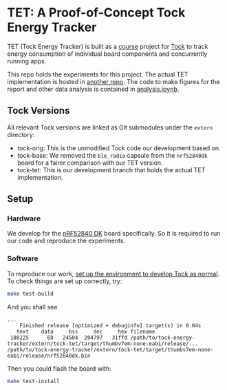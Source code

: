 # TET: A Proof-of-Concept Tock Energy Tracker
TET (Tock Energy Tracker) is built as a [course](https://patpannuto.com/classes/2021/spring/cse291/) project for [Tock](https://www.tockos.org/) to track energy consumption of individual board components and concurrently running apps.

This repo holds the experiments for this project. The actual TET implementation is hosted in [another repo](https://github.com/JFHwang/tock/tree/energy-tracker). The code to make figures for the report and other data analysis is contained in [analysis.ipynb](analysis.ipynb).

## Tock Versions
All relevant Tock versions are linked as Git submodules under the `extern` directory:
- tock-orig: This is the unmodified Tock code our development based on.
- tock-base: We removed the `ble_radio` capsule from the `nrf52840dk` board for a fairer comparison with our TET version.
- tock-tet: This is our development branch that holds the actual TET implementation.

## Setup

### Hardware
We develop for the [nRF52840 DK](https://www.nordicsemi.com/Software-and-Tools/Development-Kits/nRF52840-DK) board specifically. So it is required to run our code and reproduce the experiments.

### Software
To reproduce our work, [set up the environment to develop Tock as normal](https://github.com/tock/tock/blob/master/doc/Getting_Started.md). To check things are set up correctly, try:
```bash
make test-build
```

And you shall see
```
...
    Finished release [optimized + debuginfo] target(s) in 0.04s
   text    data     bss     dec     hex filename
 180225      68   24504  204797   31ffd /path/to/tock-energy-tracker/extern/tock-tet/target/thumbv7em-none-eabi/release/...  /path/to/tock-energy-tracker/extern/tock-tet/target/thumbv7em-none-eabi/release/nrf52840dk.bin
```

Then you could flash the board with:
```bash
make test-install
```
